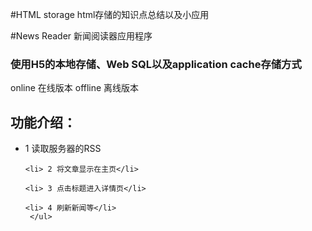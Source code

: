 #HTML storage
  html存储的知识点总结以及小应用

#News Reader 新闻阅读器应用程序

<h3>使用H5的本地存储、Web SQL以及application cache存储方式</h3>
 
   online  在线版本
   offline 离线版本
  
  <h2 >  功能介绍：</h2>
    <ul>
    <li> 1 读取服务器的RSS</li>
  
    <li> 2 将文章显示在主页</li>
  
    <li> 3 点击标题进入详情页</li>
  
    <li> 4 刷新新闻等</li>
     </ul>
